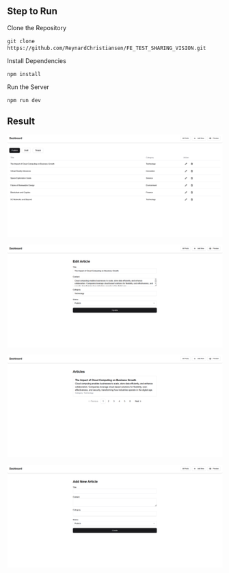 
## Step to Run
Clone the Repository
    
    git clone https://github.com/ReynardChristiansen/FE_TEST_SHARING_VISION.git

Install Dependencies

    npm install

Run the Server

    npm run dev


## Result
![image alt](https://github.com/ReynardChristiansen/FE_TEST_SHARING_VISION/blob/main/public/AllPost.png?raw=true)

![image alt](https://github.com/ReynardChristiansen/FE_TEST_SHARING_VISION/blob/main/public/Edit.png?raw=true)

![image alt](https://github.com/ReynardChristiansen/FE_TEST_SHARING_VISION/blob/main/public/Preview.png?raw=true)

![image alt](https://github.com/ReynardChristiansen/FE_TEST_SHARING_VISION/blob/main/public/Add.png?raw=true)

